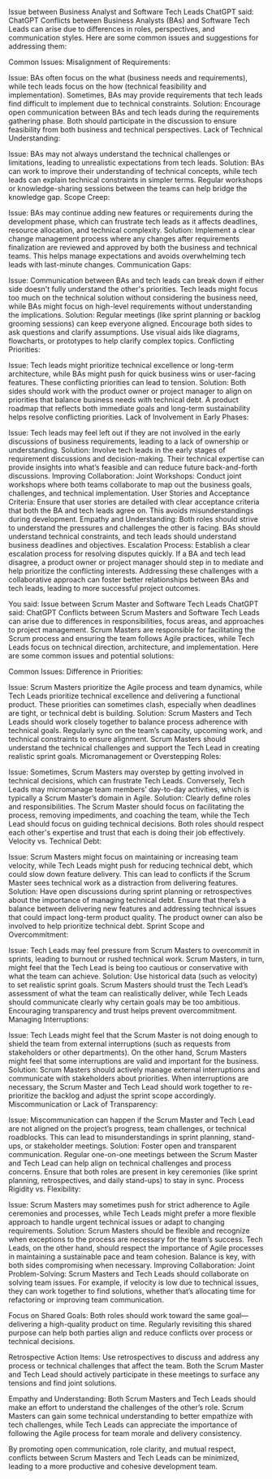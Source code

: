 Issue between Business Analyst and Software Tech Leads
ChatGPT said:
ChatGPT
Conflicts between Business Analysts (BAs) and Software Tech Leads can arise due to differences in roles, perspectives, and communication styles. Here are some common issues and suggestions for addressing them:

Common Issues:
Misalignment of Requirements:

Issue: BAs often focus on the what (business needs and requirements), while tech leads focus on the how (technical feasibility and implementation). Sometimes, BAs may provide requirements that tech leads find difficult to implement due to technical constraints.
Solution: Encourage open communication between BAs and tech leads during the requirements gathering phase. Both should participate in the discussion to ensure feasibility from both business and technical perspectives.
Lack of Technical Understanding:

Issue: BAs may not always understand the technical challenges or limitations, leading to unrealistic expectations from tech leads.
Solution: BAs can work to improve their understanding of technical concepts, while tech leads can explain technical constraints in simpler terms. Regular workshops or knowledge-sharing sessions between the teams can help bridge the knowledge gap.
Scope Creep:

Issue: BAs may continue adding new features or requirements during the development phase, which can frustrate tech leads as it affects deadlines, resource allocation, and technical complexity.
Solution: Implement a clear change management process where any changes after requirements finalization are reviewed and approved by both the business and technical teams. This helps manage expectations and avoids overwhelming tech leads with last-minute changes.
Communication Gaps:

Issue: Communication between BAs and tech leads can break down if either side doesn't fully understand the other's priorities. Tech leads might focus too much on the technical solution without considering the business need, while BAs might focus on high-level requirements without understanding the implications.
Solution: Regular meetings (like sprint planning or backlog grooming sessions) can keep everyone aligned. Encourage both sides to ask questions and clarify assumptions. Use visual aids like diagrams, flowcharts, or prototypes to help clarify complex topics.
Conflicting Priorities:

Issue: Tech leads might prioritize technical excellence or long-term architecture, while BAs might push for quick business wins or user-facing features. These conflicting priorities can lead to tension.
Solution: Both sides should work with the product owner or project manager to align on priorities that balance business needs with technical debt. A product roadmap that reflects both immediate goals and long-term sustainability helps resolve conflicting priorities.
Lack of Involvement in Early Phases:

Issue: Tech leads may feel left out if they are not involved in the early discussions of business requirements, leading to a lack of ownership or understanding.
Solution: Involve tech leads in the early stages of requirement discussions and decision-making. Their technical expertise can provide insights into what’s feasible and can reduce future back-and-forth discussions.
Improving Collaboration:
Joint Workshops: Conduct joint workshops where both teams collaborate to map out the business goals, challenges, and technical implementation.
User Stories and Acceptance Criteria: Ensure that user stories are detailed with clear acceptance criteria that both the BA and tech leads agree on. This avoids misunderstandings during development.
Empathy and Understanding: Both roles should strive to understand the pressures and challenges the other is facing. BAs should understand technical constraints, and tech leads should understand business deadlines and objectives.
Escalation Process: Establish a clear escalation process for resolving disputes quickly. If a BA and tech lead disagree, a product owner or project manager should step in to mediate and help prioritize the conflicting interests.
Addressing these challenges with a collaborative approach can foster better relationships between BAs and tech leads, leading to more successful project outcomes.






You said:
Issue between Scrum Master  and Software Tech Leads
ChatGPT said:
ChatGPT
Conflicts between Scrum Masters and Software Tech Leads can arise due to differences in responsibilities, focus areas, and approaches to project management. Scrum Masters are responsible for facilitating the Scrum process and ensuring the team follows Agile practices, while Tech Leads focus on technical direction, architecture, and implementation. Here are some common issues and potential solutions:

Common Issues:
Difference in Priorities:

Issue: Scrum Masters prioritize the Agile process and team dynamics, while Tech Leads prioritize technical excellence and delivering a functional product. These priorities can sometimes clash, especially when deadlines are tight, or technical debt is building.
Solution: Scrum Masters and Tech Leads should work closely together to balance process adherence with technical goals. Regularly sync on the team’s capacity, upcoming work, and technical constraints to ensure alignment. Scrum Masters should understand the technical challenges and support the Tech Lead in creating realistic sprint goals.
Micromanagement or Overstepping Roles:

Issue: Sometimes, Scrum Masters may overstep by getting involved in technical decisions, which can frustrate Tech Leads. Conversely, Tech Leads may micromanage team members’ day-to-day activities, which is typically a Scrum Master’s domain in Agile.
Solution: Clearly define roles and responsibilities. The Scrum Master should focus on facilitating the process, removing impediments, and coaching the team, while the Tech Lead should focus on guiding technical decisions. Both roles should respect each other's expertise and trust that each is doing their job effectively.
Velocity vs. Technical Debt:

Issue: Scrum Masters might focus on maintaining or increasing team velocity, while Tech Leads might push for reducing technical debt, which could slow down feature delivery. This can lead to conflicts if the Scrum Master sees technical work as a distraction from delivering features.
Solution: Have open discussions during sprint planning or retrospectives about the importance of managing technical debt. Ensure that there’s a balance between delivering new features and addressing technical issues that could impact long-term product quality. The product owner can also be involved to help prioritize technical debt.
Sprint Scope and Overcommitment:

Issue: Tech Leads may feel pressure from Scrum Masters to overcommit in sprints, leading to burnout or rushed technical work. Scrum Masters, in turn, might feel that the Tech Lead is being too cautious or conservative with what the team can achieve.
Solution: Use historical data (such as velocity) to set realistic sprint goals. Scrum Masters should trust the Tech Lead’s assessment of what the team can realistically deliver, while Tech Leads should communicate clearly why certain goals may be too ambitious. Encouraging transparency and trust helps prevent overcommitment.
Managing Interruptions:

Issue: Tech Leads might feel that the Scrum Master is not doing enough to shield the team from external interruptions (such as requests from stakeholders or other departments). On the other hand, Scrum Masters might feel that some interruptions are valid and important for the business.
Solution: Scrum Masters should actively manage external interruptions and communicate with stakeholders about priorities. When interruptions are necessary, the Scrum Master and Tech Lead should work together to re-prioritize the backlog and adjust the sprint scope accordingly.
Miscommunication or Lack of Transparency:

Issue: Miscommunication can happen if the Scrum Master and Tech Lead are not aligned on the project’s progress, team challenges, or technical roadblocks. This can lead to misunderstandings in sprint planning, stand-ups, or stakeholder meetings.
Solution: Foster open and transparent communication. Regular one-on-one meetings between the Scrum Master and Tech Lead can help align on technical challenges and process concerns. Ensure that both roles are present in key ceremonies (like sprint planning, retrospectives, and daily stand-ups) to stay in sync.
Process Rigidity vs. Flexibility:

Issue: Scrum Masters may sometimes push for strict adherence to Agile ceremonies and processes, while Tech Leads might prefer a more flexible approach to handle urgent technical issues or adapt to changing requirements.
Solution: Scrum Masters should be flexible and recognize when exceptions to the process are necessary for the team’s success. Tech Leads, on the other hand, should respect the importance of Agile processes in maintaining a sustainable pace and team cohesion. Balance is key, with both sides compromising when necessary.
Improving Collaboration:
Joint Problem-Solving: Scrum Masters and Tech Leads should collaborate on solving team issues. For example, if velocity is low due to technical issues, they can work together to find solutions, whether that’s allocating time for refactoring or improving team communication.

Focus on Shared Goals: Both roles should work toward the same goal—delivering a high-quality product on time. Regularly revisiting this shared purpose can help both parties align and reduce conflicts over process or technical decisions.

Retrospective Action Items: Use retrospectives to discuss and address any process or technical challenges that affect the team. Both the Scrum Master and Tech Lead should actively participate in these meetings to surface any tensions and find joint solutions.

Empathy and Understanding: Both Scrum Masters and Tech Leads should make an effort to understand the challenges of the other’s role. Scrum Masters can gain some technical understanding to better empathize with tech challenges, while Tech Leads can appreciate the importance of following the Agile process for team morale and delivery consistency.

By promoting open communication, role clarity, and mutual respect, conflicts between Scrum Masters and Tech Leads can be minimized, leading to a more productive and cohesive development team.







